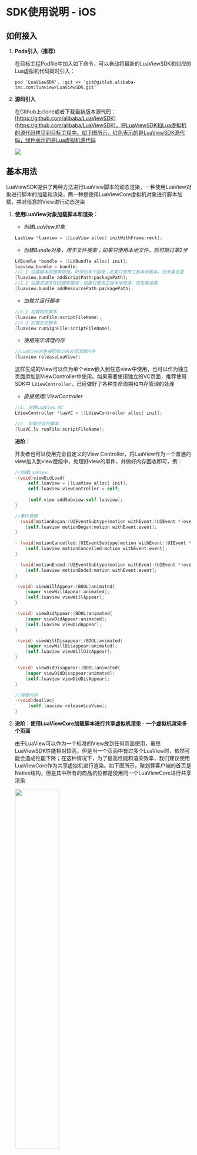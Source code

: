 # SDK使用说明 - iOS

## 如何接入

1. **Pods引入（推荐）**

   在目标工程Podfile中加入如下命令，可以自动将最新的LuaViewSDK和对应的Lua虚拟机代码同时引入：

   `pod 'LuaViewSDK', :git => 'git@gitlab.alibaba-inc.com:luaview/LuaViewSDK.git'`

2. **源码引入**

   在Github上clone或者下载最新版本源代码：[https://github.com/alibaba/LuaViewSDK](https://github.com/alibaba/LuaViewSDK)，将LuaViewSDK和Lua虚拟机的源代码拷贝到目标工程中。如下图所示，红色表示的是LuaViewSDK源代码，绿色表示的是Lua虚拟机源代码

   ![](https://gw.alicdn.com/tfs/TB1YBlzQXXXXXbhapXXXXXXXXXX-560-788.png)



## 基本用法

LuaViewSDK提供了两种方法进行LuaView脚本的动态渲染，一种使用LuaView对象进行脚本的加载和渲染，两一种是使用LuaViewCore虚拟机对象进行脚本加载，并对任意的View进行动态渲染

1. **使用LuaView对象加载脚本和渲染：**

   * *创建LuaView对象*

   ```objectivec
   LuaView *luaview = [[LuaView alloc] initWithFrame:rect];
   ```
   * *创建Bundle对象，用于文件搜索；如果只使用本地文件，则可跳过第2步*

   ```objectivec
   LVBundle *bundle = [[LVBundle alloc] init];
   luaview.bundle = bundle;
   //2.1 设置脚本的搜索路径，可添加多个路径；如果只使用工程本地脚本，则无需设置
   [luaview.bundle addScriptPath:packagePath];  
   //2.2 设置资源文件的搜索路径；如果只使用工程本地资源，则无需设置
   [luaview.bundle addResourcePath:packagePath];
   ```
   * *加载并运行脚本*

   ```objectivec
   //3.1 加载明文脚本
   [luaview runFile:scriptFileName];
   //3.2 加载加密脚本
   [luaview runSignFile:scriptFileName];
   ```
   * *使用完毕清理内存*

   ```objectivec
   //LuaView对象被回收之前必须清理内存
   [luaview releaseLuaView];
   ```

   这样生成的View可以作为单个view嵌入到任意view中使用，也可以作为独立页面添加到ViewController中使用。如果需要使用独立的VC页面，推荐使用SDK中 `LViewController`，已经做好了各种生命周期和内存管理的处理

   * *直接使用LViewController*

   ```objectivec
   //1. 创建LuaView VC
   LViewController *luaVC = [[LViewController alloc] init];

   //2. 加载并运行脚本
   [luaVC.lv runFile:scriptFileName];
   ```

   **进阶：**

   开发者也可以使用完全自定义的View Controller，将LuaView作为一个普通的view加入到view层级中，处理好view的事件，并做好内存回收即可，例：

   ```objectivec
   //创建LuaView
   -(void)viewDidLoad{
     	self.luaview = [[LuaView alloc] init];
     	self.luaview.viewController = self;
     	
     	[self.view addSubview:self.luaview];
   }

   //事件管理
   - (void)motionBegan:(UIEventSubtype)motion withEvent:(UIEvent *)event {
       [self.luaview motionBegan:motion withEvent:event];
   }

   - (void)motionCancelled:(UIEventSubtype)motion withEvent:(UIEvent *)event {
       [self.luaview motionCancelled:motion withEvent:event];
   }

   - (void)motionEnded:(UIEventSubtype)motion withEvent:(UIEvent *)event {
       [self.luaview motionEnded:motion withEvent:event];
   }

   -(void) viewWillAppear:(BOOL)animated{
       [super viewWillAppear:animated];
       [self.luaview viewWillAppear];
   }

   -(void) viewDidAppear:(BOOL)animated{
       [super viewDidAppear:animated];
       [self.luaview viewDidAppear];
   }

   -(void) viewWillDisappear:(BOOL)animated{
       [super viewWillDisappear:animated];
       [self.luaview viewWillDisAppear];
   }

   -(void) viewDidDisappear:(BOOL)animated{
       [super viewDidDisappear:animated];
       [self.luaview viewDidDisAppear];
   }

   //清理内存
   -(void)dealloc{
     	[self.luaview releaseLuaView];
   }
   ```

2. **进阶：使用LuaViewCore加载脚本进行共享虚拟机渲染 - 一个虚拟机渲染多个页面**

   由于LuaView可以作为一个标准的View放到任何页面使用，虽然LuaViewSDK性能相对较高，但是当一个页面中有过多个LuaView时，依然可能会造成性能下降；在这种情况下，为了提高性能和渲染效率，我们建议使用LuaViewCore作为共享虚拟机进行渲染。如下图所示，聚划算客户端的首页是Native结构，但是其中所有的商品坑位都是使用同一个LuaViewCore进行共享渲染

   <img src="https://img.alicdn.com/tfs/TB1WC45QXXXXXabXVXXXXXXXXXX-1242-2208.jpg" width='50%' height='50%'/>

   **如何使用共享LuaViewCore进行渲染？**

   a. 创建一个LuaViewCore

   ```objectivec
   LuaViewCore *lvCore = [[LuaViewCore alloc] init];
   ```

   b. 设置脚本和资源搜索路径（可选）

   ```objectivec
   LVBundle *bundle = [[LVBundle alloc] init];
   lvCore.bundle = bundle;
   //2.1 设置脚本的搜索路径，可添加多个路径；如果只使用工程本地脚本，则无需设置
   [luaview.bundle addScriptPath:packagePath];  
   //2.2 设置资源文件的搜索路径；如果只使用工程本地资源，则无需设置
   [luaview.bundle addResourcePath:packagePath];
   ```

   c. 加载脚本文件

   ```objectivec
   [lvCore loadFile:scriptName];
   ```

   d. 渲染指定View（可以是任意view）

   ```objectivec
   //targetView可以是用户指定的任意一个view，不必是LuaView对象
   //luaFunctionName是加载的LuaView脚本里的函数
   NSString *functionName = @"luaFuntionName";
   [lvCore callLua:functionName environment:targetView args:nil];
   ```

3. **如何使用加密脚本**

   LuaViewSDK支持RSA非对称加密。如果脚本使用了RSA加密，那么在加载脚本之前需要加载公钥证书。

   ```objectivec
   LuaView *luaview = [[LuaView alloc] init];

   NSString filePath = @"CertificatePath"; //公钥证书路径
   [luaview.rsa setPublicKeyFilePath:filePath];
   ```

   或

   ```objectivec
   LuaViewCore *luaviewCore = [[LuaViewCore alloc] init];
   NSString filePath = @"CertificatePath"; //公钥证书路径
   [luaviewCore.rsa setPublicKeyFilePath:filePath];
   ```

   然后使用加密接口运行脚本

   `[luaview runSignFile:luaviewScript];`


## SDK接口

### *LuaView对象方法*

| API               | 参数                       | 返回值      | 备注                       |
| ----------------- | ------------------------ | -------- | ------------------------ |
| bundle            | -                        | Bundle对象 | LuaView的bundle属性用于脚本目录管理 |
| loadFile          | url: String              | 错误信息     | 加载指定资源（本地）               |
| loadSignFile      | url: String              | 错误信息     | 加载指定资源本地                 |
| runFile           | url: String              | 错误信息     | 加载指定资源（本地）               |
| runSignFile       | url: String              | 错误信息     | 加载指定资源本地                 |
| runData           | data: 数据块, fileName:调试信息 | 错误信息     | 加载指定资源（本地）               |
| viewWillAppear    | -                        | -        | viewWillAppear           |
| viewDidAppear     | -                        | -        | viewDidAppear            |
| viewWillDisAppear | -                        | -        | viewWillDisAppear        |
| viewDidDisAppear  | -                        | -        | viewDidDisAppear         |
| motionBegan       | -                        | -        | motionBegan              |
| motionEnded       | -                        | -        | motionEnded              |

### *LuaViewCore对象方法*

| API               | 参数                       | 返回值      | 备注                       |
| ----------------- | ------------------------ | -------- | ------------------------ |
| bundle            | -                        | Bundle对象 | LuaView的bundle属性用于脚本目录管理 |
| loadFile          | url: String              | 错误信息     | 加载指定资源（本地）               |
| loadSignFile      | url: String              | 错误信息     | 加载指定资源本地                 |
| runFile           | url: String              | 错误信息     | 加载指定资源（本地）               |
| runSignFile       | url: String              | 错误信息     | 加载指定资源本地                 |
| runData           | data: 数据块, fileName:调试信息 | 错误信息     | 加载指定资源（本地）               |
| viewWillAppear    | -                        | -        | viewWillAppear           |
| viewDidAppear     | -                        | -        | viewDidAppear            |
| viewWillDisAppear | -                        | -        | viewWillDisAppear        |
| viewDidDisAppear  | -                        | -        | viewDidDisAppear         |
| motionBegan       | -                        | -        | motionBegan              |
| motionEnded       | -                        | -        | motionEnded              |

### *Bundle对象方法*

| API                  | 参数          | 返回值  | 备注       |
| -------------------- | ----------- | ---- | -------- |
| addResourcePath      | path:String | -    | 资源搜索路径   |
| removeResourcePath   | path:String | -    | 去除资源搜索路径 |
| addScriptPath        | path:String | -    | 脚本搜索路径   |
| removeScriptPath     | path:String | -    | 去除脚本搜索路径 |
| resourcePathWithName | name:String | -    | 资源       |
| resourceWithName     | name:String | -    | 获取资源     |
| imageWithName        | name:String | -    | 获取图片     |
| scriptPathWithName   | name:String | -    | 获取脚本路径   |
| scriptWithName       | name:String | -    | 获取脚本     |
| signedScriptWithName | name:String | -    | 获取签名脚本   |